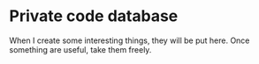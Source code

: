 # Private code database
When I create some interesting things, they will be put here.
Once something are useful, take them freely.
